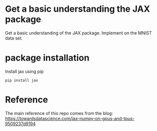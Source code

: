 # Get a basic understanding the JAX package
Get a basic understanding of the JAX package. Implement on the MNIST data set. 

# package installation

Install jax using pip 

```
pip install jax
```

# Reference
The main reference of this repo comes from the blog: https://towardsdatascience.com/jax-numpy-on-gpus-and-tpus-9509237d9194
